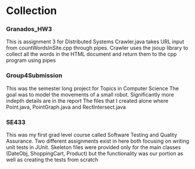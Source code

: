 # Collection

### Granados_HW3
This is assignment 3 for Distributed Systems
Crawler.java takes URL input from countWordsInSite.cpp through pipes.
Crawler uses the jsoup library to collect all the words in the HTML document and return them to the cpp program using pipes

### Group4Submission
This was the semester long project for Topics in Computer Science
The goal was to model the movements of a small robot. 
Significantly more indepth details are in the report
The files that I created alone where
Point.java, PointGraph.java and RectIntersect.java

### SE433
This was my first grad level course called Software Testing and Quality Assurance.
Two different assignments exist in here both focusing on writing unit tests in JUnit.
Skeleton files were provided only for the main classes (DateObj, ShoppingCart, Product) but the functionality was our portion as well as creating the tests from scratch
